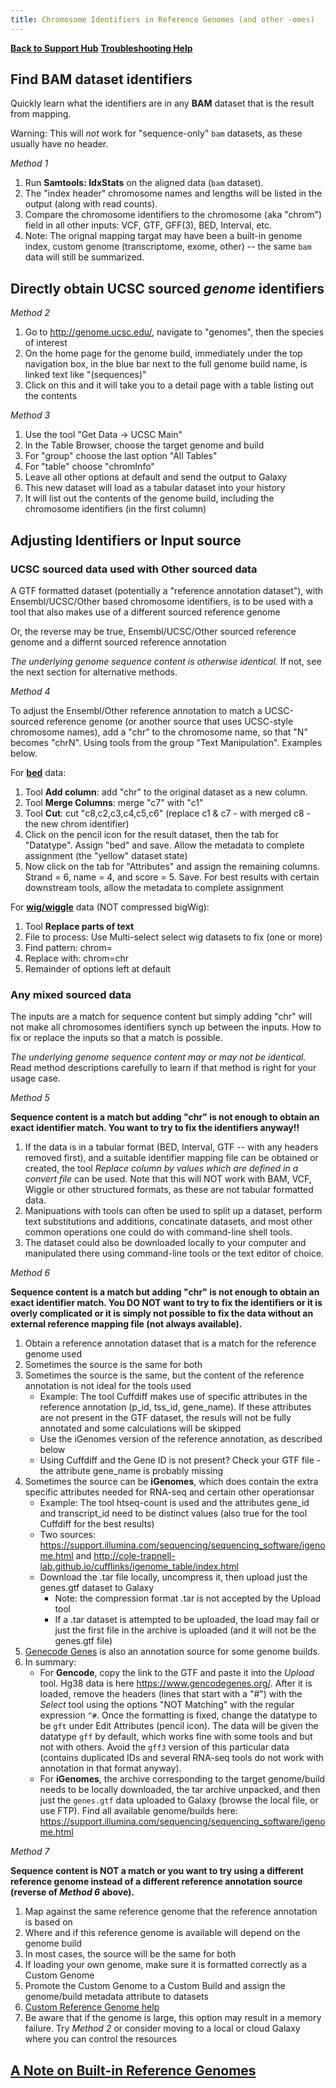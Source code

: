 ```yaml
---
title: Chromosome Identifiers in Reference Genomes (and other -omes)
---
```


**[Back to Support Hub](/support/)**
**[Troubleshooting Help](/support/#troubleshooting)**


## Find BAM dataset identifiers

Quickly learn what the identifiers are in any **BAM** dataset that is the result from mapping.

Warning: This will *not* work for "sequence-only" `bam` datasets, as these usually have no header.

*Method 1*

1. Run **Samtools: IdxStats** on the aligned data (`bam` dataset).
2. The "index header" chromosome names and lengths will be listed in the output (along with read counts).
3. Compare the chromosome identifiers to the chromosome (aka "chrom") field in all other inputs: VCF, GTF, GFF(3), BED, Interval, etc.
4. Note: The orignal mapping targat may have been a built-in genome index, custom genome (transcriptome, exome, other) -- the same `bam` data will still be summarized.

## Directly obtain UCSC sourced *genome* identifiers

*Method 2*

1. Go to http://genome.ucsc.edu/, navigate to "genomes", then the species of interest
1. On the home page for the genome build, immediately under the top navigation box, in the blue bar next to the full genome build name, is linked text like "(sequences)"
1. Click on this and it will take you to a detail page with a table listing out the contents

*Method 3*

1. Use the tool "Get Data -> UCSC Main"
1. In the Table Browser, choose the target genome and build
1. For "group" choose the last option "All Tables"
1. For "table" choose "chromInfo"
1. Leave all other options at default and send the output to Galaxy
1. This new dataset will load as a tabular dataset into your history
1. It will list out the contents of the genome build, including the chromosome identifiers (in the first column)


## Adjusting Identifiers or Input source


### UCSC sourced data used with Other sourced data

A GTF formatted dataset (potentially a "reference annotation dataset"), with Ensembl/UCSC/Other based chromosome identifiers, is to be used with a tool that also makes use of a different sourced reference genome

Or, the reverse may be true, Ensembl/UCSC/Other sourced reference genome and a differnt sourced reference annotation

*The underlying genome sequence content is otherwise identical.* If not, see the next section for alternative methods.

*Method 4*

To adjust the Ensembl/Other reference annotation to match a UCSC-sourced reference genome (or another source that uses UCSC-style chromosome names), add a "chr" to the chromosome name, so that "N" becomes "chrN". Using tools from the group "Text Manipulation". Examples below.

For **[bed](/learn/datatypes/#bed)** data:

1. Tool **Add column**: add "chr" to the original dataset as a new column.
1. Tool **Merge Columns**: merge "c7" with "c1"
1. Tool **Cut**: cut "c8,c2,c3,c4,c5,c6" (replace c1 & c7 - with merged c8 - the new chrom identifier)
1. Click on the pencil icon for the result dataset, then the tab for "Datatype". Assign "bed" and save. Allow the metadata to complete assignment (the "yellow" dataset state)
1. Now click on the tab for "Attributes" and assign the remaining columns. Strand = 6, name = 4, and score = 5. Save. For best results with certain downstream tools, allow the metadata to complete assignment

For **[wig/wiggle](/learn/datatypes/#wig-and-bigwig)** data (NOT compressed bigWig):

1. Tool **Replace parts of text**
1. File to process: Use Multi-select select wig datasets to fix (one or more)
1. Find pattern: chrom=
1. Replace with: chrom=chr
1. Remainder of options left at default

### Any mixed sourced data

The inputs are a match for sequence content but simply adding "chr" will not make all chromosomes identifiers synch up between the inputs. How to fix or replace the inputs so that a match is possible.

*The underlying genome sequence content may or may not be identical.* Read method descriptions carefully to learn if that method is right for your usage case.

*Method 5*

**Sequence content is a match but adding "chr" is not enough to obtain an exact identifier match. You want to try to fix the identifiers anyway!!**

1. If the data is in a tabular format (BED, Interval, GTF -- with any headers removed first), and a suitable identifier mapping file can be obtained or created, the tool *Replace column by values which are defined in a convert file* can be used. Note that this will NOT work with BAM, VCF, Wiggle or other structured formats, as these are not tabular formatted data.
1. Manipuations with tools can often be used to split up a dataset, perform text substitutions and additions, concatinate datasets, and most other common operations one could do with command-line shell tools.
1. The dataset could also be downloaded locally to your computer and manipulated there using command-line tools or the text editor of choice.

*Method 6*

**Sequence content is a match but adding "chr" is not enough to obtain an exact identifier match. You DO NOT want to try to fix the identifiers or it is overly complicated or it is simply not possible to fix the data without an external reference mapping file (not always available).**

1. Obtain a reference annotation dataset that is a match for the reference genome used
1. Sometimes the source is the same for both
1. Sometimes the source is the same, but the content of the reference annotation is not ideal for the tools used
    - Example: The tool Cuffdiff makes use of specific attributes in the reference annotation (p_id, tss_id, gene_name). If these attributes are not present in the GTF dataset, the resuls will not be fully annotated and some calculations will be skipped
    - Use the iGenomes version of the reference annotation, as described below
    - Using Cuffdiff and the Gene ID is not present? Check your GTF file - the attribute gene_name is probably missing
4. Sometimes the source can be **iGenomes**, which does contain the extra specific attributes needed for RNA-seq and certain other operationsar
    - Example: The tool htseq-count is used and the attributes gene_id and transcript_id need to be distinct values (also true for the tool Cuffdiff for the best results)
    - Two sources: https://support.illumina.com/sequencing/sequencing_software/igenome.html and http://cole-trapnell-lab.github.io/cufflinks/igenome_table/index.html
    - Download the .tar file locally, uncompress it, then upload just the genes.gtf dataset to Galaxy
        - Note: the compression format .tar is not accepted by the Upload tool
        - If a .tar dataset is attempted to be uploaded, the load may fail or just the first file in the archive is uploaded (and it will not be the genes.gtf file)
5. [Genecode Genes](https://www.gencodegenes.org) is also an annotation source for some genome builds.
6. In summary:
    - For **Gencode**, copy the link to the GTF and paste it into the *Upload* tool. Hg38 data is here https://www.gencodegenes.org/. After it is loaded, remove the headers (lines that start with a "#") with the *Select* tool using the options "NOT Matching" with the regular expression `^#`. Once the formatting is fixed, change the datatype to be `gft` under Edit Attributes (pencil icon). The data will be given the datatype `gff` by default, which works fine with some tools and but not with others. Avoid the `gff3` version of this particular data (contains duplicated IDs and several RNA-seq tools do not work with annotation in that format anyway).
    - For **iGenomes**, the archive corresponding to the target genome/build needs to be locally downloaded, the tar archive unpacked, and then just the `genes.gtf` data uploaded to Galaxy (browse the local file, or use FTP). Find all available genome/builds here: https://support.illumina.com/sequencing/sequencing_software/igenome.html


*Method 7*

**Sequence content is NOT a match or you want to try using a different reference genome instead of a different reference annotation source (reverse of *Method 6* above).**

1. Map against the same reference genome that the reference annotation is based on
1. Where and if this reference genome is available will depend on the genome build
1. In most cases, the source will be the same for both
1. If loading your own genome, make sure it is formatted correctly as a Custom Genome
1. Promote the Custom Genome to a Custom Build and assign the genome/build metadata attribute to datasets
1. [Custom Reference Genome help](/learn/custom-genomes/)
1. Be aware that if the genome is large, this option may result in a memory failure. Try *Method 2* or consider moving to a local or cloud Galaxy where you can control the resources

## [A Note on Built-in Reference Genomes](https://training.galaxyproject.org/training-material/faqs/galaxy/datasets_chromosome_identifiers.html)


